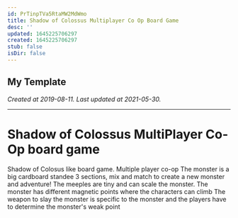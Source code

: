 ```yaml
---
id: PrTinpTVa5RtaMW2MdWmo
title: Shadow of Colossus Multiplayer Co Op Board Game
desc: ''
updated: 1645225706297
created: 1645225706297
stub: false
isDir: false
---
```

My Template
---

_Created at 2019-08-11._
_Last updated at 2021-05-30._




---

# Shadow of Colossus MultiPlayer Co-Op board game


Shadow of Colosus like board game.
Multiple player co-op
The monster is a big cardboard standee 3 sections, mix and match to create a new monster and adventure!
The meeples are tiny and can scale the monster.
The monster has different magnetic points where the characters can climb
The weapon to slay the monster is specific to the monster and the players have to determine the monster's weak point

